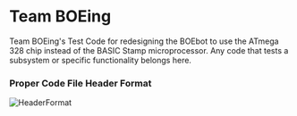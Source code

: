 # Team BOEing

Team BOEing's Test Code for redesigning the BOEbot to use the ATmega 328 chip instead of the BASIC Stamp microprocessor. Any code that tests a subsystem or specific functionality belongs here.

### Proper Code File Header Format
![HeaderFormat](https://dl.dropboxusercontent.com/u/27880001/HeaderFormat.PNG)
